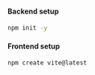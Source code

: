 #### Backend setup

```bash
npm init -y
```

#### Frontend setup

```bash
npm create vite@latest
```
